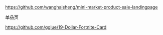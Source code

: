 https://github.com/wanghaisheng/mini-market-product-sale-landingpage


单品页

https://github.com/gglue/19-Dollar-Fortnite-Card
